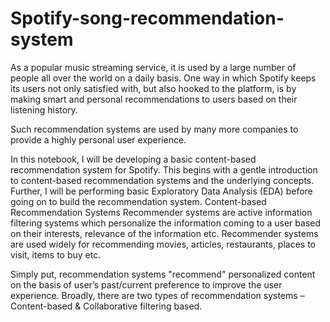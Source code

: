 # Spotify-song-recommendation-system
As a popular music streaming service, it is used by a large number of people all over the world on a daily basis. One way in which Spotify keeps its users not only satisfied with, but also hooked to the platform, is by making smart and personal recommendations to users based on their listening history.

Such recommendation systems are used by many more companies to provide a highly personal user experience.

In this notebook, I will be developing a basic content-based recommendation system for Spotify. This begins with a gentle introduction to content-based recommendation systems and the underlying concepts. Further, I will be performing basic Exploratory Data Analysis (EDA) before going on to build the recommendation system.
Content-based Recommendation Systems
Recommender systems are active information filtering systems which personalize the information coming to a user based on their interests, relevance of the information etc. Recommender systems are used widely for recommending movies, articles, restaurants, places to visit, items to buy etc.

Simply put, recommendation systems "recommend" personalized content on the basis of user’s past/current preference to improve the user experience. Broadly, there are two types of recommendation systems – Content-based & Collaborative filtering based.
